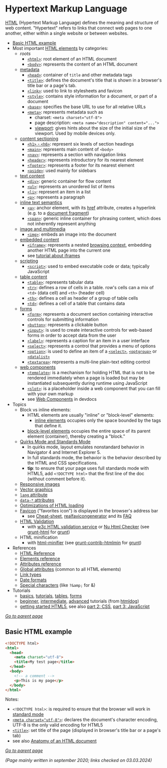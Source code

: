 # Hypertext Markup Language

[HTML](https://developer.mozilla.org/en-US/docs/Web/HTML) (Hypertext Markup Language) defines the 
meaning and structure of web content. 
"Hypertext" refers to links that connect web pages to one another, either within a single website or 
between websites.

* [Basic HTML example](#Basic-HTML-example)
* Most important [HTML elements](https://developer.mozilla.org/en-US/docs/Web/HTML/Element) by categories:
  * *roots*
    * [`<html>`](https://developer.mozilla.org/en-US/docs/Web/HTML/Element/html):
      root element of an HTML document
    * [`<body>`](https://developer.mozilla.org/en-US/docs/Web/HTML/Element/body):
      represents the content of an HTML document
  * [metadata](https://developer.mozilla.org/en-US/docs/Web/HTML/Element#Document_metadata)
    * [`<head>`](https://developer.mozilla.org/en-US/docs/Web/HTML/Element/head):
      container of `title` and other metadata tags
    * [`<title>`](https://developer.mozilla.org/en-US/docs/Web/HTML/Element/title):
      defines the document's title that is shown in a browser's title bar or a page's tab.
    * [`<link>`](https://developer.mozilla.org/en-US/docs/Web/HTML/Element/link):
      used to link to stylesheets and favicon
    * [`<style>`](https://developer.mozilla.org/en-US/docs/Web/HTML/Element/style):
      contains style information for a document, or part of a document
    * [`<base>`](https://developer.mozilla.org/en-US/docs/Web/HTML/Element/base):
      specifies the base URL to use for all relative URLs
    * [`<meta>`](https://developer.mozilla.org/en-US/docs/Web/HTML/Element/meta):
      represents metadata such as
      * charset: `<meta charset="utf-8">`
      * page description: `<meta name="description" content="...">`
      * [viewport](https://developer.mozilla.org/en-US/docs/Web/HTML/Element/meta/name#standard_metadata_names_defined_in_other_specifications):
        gives hints about the size of the initial size of the viewport. Used by mobile devices only.
  * [content sectioning](https://developer.mozilla.org/en-US/docs/Web/HTML/Element#Content_sectioning)
    * [`<h1>` - `<h6>`](https://developer.mozilla.org/en-US/docs/Web/HTML/Element/Heading_Elements):
      represent six levels of section headings
    * [`<main>`](https://developer.mozilla.org/en-US/docs/Web/HTML/Element/main):
      represents main content of `<body>`
    * [`<nav>`](https://developer.mozilla.org/en-US/docs/Web/HTML/Element/nav):
      represents a section with navigation links
    * [`<header>`](https://developer.mozilla.org/en-US/docs/Web/HTML/Element/header):
      represents introductory  for its nearest element
    * [`<footer>`](https://developer.mozilla.org/en-US/docs/Web/HTML/Element/footer):
      represents a footer for its nearest element
    * [`<aside>`](https://developer.mozilla.org/en-US/docs/Web/HTML/Element/aside):
      used mainly for sidebars
  * [text content](https://developer.mozilla.org/en-US/docs/Web/HTML/Element#Text_content)
    * [`<div>`](https://developer.mozilla.org/en-US/docs/Web/HTML/Element/div):
      generic container for flow content
    * [`<ul>`](https://developer.mozilla.org/en-US/docs/Web/HTML/Element/ul):
      represents an unordered list of items
    * [`<li>`](https://developer.mozilla.org/en-US/docs/Web/HTML/Element/li):
      represent an item in a list
    * [`<p>`](https://developer.mozilla.org/en-US/docs/Web/HTML/Element/p):
      represents a paragraph
  * [inline text semantics](https://developer.mozilla.org/en-US/docs/Web/HTML/Element#Inline_text_semantics)
    * [`<a>`](https://developer.mozilla.org/en-US/docs/Web/HTML/Element/a):
      anchor element, with its [href](https://developer.mozilla.org/en-US/docs/Web/HTML/Element/a#href)
      attribute, creates a hyperlink (e.g. to a
      [document fragment](https://developer.mozilla.org/en-US/docs/Web/HTML/Element/a#Linking_to_an_element_on_the_same_page))
    * [`<span>`](https://developer.mozilla.org/en-US/docs/Web/HTML/Element/span):
      generic inline container for phrasing content, which does not inherently represent anything
  * [image and multimedia](https://developer.mozilla.org/en-US/docs/Web/HTML/Element#Image_and_multimedia)
    * [`<img>`](https://developer.mozilla.org/en-US/docs/Web/HTML/Element/img):
      embeds an image into the document
  * [embedded content](https://developer.mozilla.org/en-US/docs/Web/HTML/Element#Embedded_content)
    * [`<iframe>`](https://developer.mozilla.org/en-US/docs/Web/HTML/Element/iframe):
      represents a nested [browsing context](https://developer.mozilla.org/en-US/docs/Glossary/browsing_context),
      embedding another HTML page into the current one
    * see [tutorial about iframes](https://developer.mozilla.org/en-US/docs/Learn/HTML/Multimedia_and_embedding/Other_embedding_technologies#Iframes_in_detail)
  * [scripting](https://developer.mozilla.org/en-US/docs/Web/HTML/Element#Scripting)
    * [`<script>`](https://developer.mozilla.org/en-US/docs/Web/HTML/Element/script):
      used to embed executable code or data; typically JavaScript
  * [table content](https://developer.mozilla.org/en-US/docs/Web/HTML/Element#Table_content)
    * [`<table>`](https://developer.mozilla.org/en-US/docs/Web/HTML/Element/table):
      represents tabular data
    * [`<tr>`](https://developer.mozilla.org/en-US/docs/Web/HTML/Element/tr):
      defines a row of cells in a table. row's cells can a mix of `<td>` (data cell) and `<th>` (header cell)
    * [`<th>`](https://developer.mozilla.org/en-US/docs/Web/HTML/Element/th):
      defines a cell as header of a group of table cells
    * [`<td>`](https://developer.mozilla.org/en-US/docs/Web/HTML/Element/td):
      defines a cell of a table that contains data
  * [forms](https://developer.mozilla.org/en-US/docs/Web/HTML/Element#Forms)
    * [`<form>`](https://developer.mozilla.org/en-US/docs/Web/HTML/Element/form):
      represents a document section containing interactive controls for submitting information
    * [`<button>`](https://developer.mozilla.org/en-US/docs/Web/HTML/Element/button):
      represents a clickable button
    * [`<input>`](https://developer.mozilla.org/en-US/docs/Web/HTML/Element/input):
      is used to create interactive controls for web-based forms in order to accept data from the user
    * [`<label>`](https://developer.mozilla.org/en-US/docs/Web/HTML/Element/label):
      represents a caption for an item in a user interface
    * [`<select>`](https://developer.mozilla.org/en-US/docs/Web/HTML/Element/select):
      represents a control that provides a menu of options
    * [`<option>`](https://developer.mozilla.org/en-US/docs/Web/HTML/Element/option):
      is used to define an item of a
      [`<select>`](https://developer.mozilla.org/en-US/docs/Web/HTML/Element/select),
      [`<optgroup>`](https://developer.mozilla.org/en-US/docs/Web/HTML/Element/optgroup) or
      [`<datalist>`](https://developer.mozilla.org/en-US/docs/Web/HTML/Element/datalist)
    * [`<textarea>`](https://developer.mozilla.org/en-US/docs/Web/HTML/Element/textarea):
      represents a multi-line plain-text editing control
  * [web components](https://developer.mozilla.org/en-US/docs/Web/HTML/Element#Web_Components)
    * [`<template>`](https://developer.mozilla.org/en-US/docs/Web/HTML/Element/template):
      is a mechanism for holding HTML that is not to be rendered immediately when a page is loaded
      but may be instantiated subsequently during runtime using JavaScript
    * [`<slot>`](https://developer.mozilla.org/en-US/docs/Web/HTML/Element/slot):
      is a placeholder inside a web component that you can fill with your own markup
    * see [Web Components](WebComponents.md) in devdocs
* Topics
  * Block vs inline elements:
    * HTML elements are usually "inline" or "block-level" elements:
      * [inline elements](https://developer.mozilla.org/en-US/docs/Web/HTML/Inline_elements)
      occupies only the space bounded by the tags that define it.
    * [block-level elements](https://developer.mozilla.org/en-US/docs/Web/HTML/Block-level_elements)
      occupies the entire space of its parent element (container), thereby creating a "block."
  * [Quirks Mode and Standards Mode](https://developer.mozilla.org/en-US/docs/Web/HTML/Quirks_Mode_and_Standards_Mode)
    * In quirks mode, layout emulates nonstandard behavior in Navigator 4 and Internet Explorer 5.
    * In full standards mode, the behavior is the behavior described by the HTML and CSS specifications.
    * **tip**: to ensure that your page uses full standards mode with HTML5, add `<!DOCTYPE html>` 
      that the first line of the doc (without comment before it).
  * [Responsive images](https://developer.mozilla.org/en-US/docs/Learn/HTML/Multimedia_and_embedding/Responsive_images)
  * [Vector graphics](https://developer.mozilla.org/en-US/docs/Learn/HTML/Multimedia_and_embedding/Adding_vector_graphics_to_the_Web)
  * [`lang` attribute](https://developer.mozilla.org/en-US/docs/Learn/HTML/Introduction_to_HTML/The_head_metadata_in_HTML#Setting_the_primary_language_of_the_document)
  * [`data-*` attributes](https://developer.mozilla.org/en-US/docs/Learn/HTML/Howto/Use_data_attributes)
  * [Optimizations of HTML loading](https://developer.mozilla.org/en-US/docs/Learn/HTML/Howto/Author_fast-loading_HTML_pages)
  * [Favicon](https://developer.mozilla.org/en-US/docs/Learn/HTML/Introduction_to_HTML/The_head_metadata_in_HTML#Adding_custom_icons_to_your_site) ("favorites icon") is displayed in the browser's address bar
    * see [Cheat-sheet](https://github.com/audreyfeldroy/favicon-cheat-sheet), [realfavicongenerator](https://realfavicongenerator.net/) and its [FAQ](https://realfavicongenerator.net/faq#.X28FlWgzZPY)
  * [HTML Validation](https://developer.mozilla.org/en-US/docs/Learn/HTML/Introduction_to_HTML/Debugging_HTML#HTML_validation) 
    * with [w3c HTML validation service](https://validator.w3.org/)
      or [Nu Html Checker](https://validator.github.io/validator/)
      (see [grunt-html](https://www.npmjs.com/package/grunt-html)
      for [grunt](https://gruntjs.com/))
  * HTML minification 
    * with [html-minifier](https://github.com/kangax/html-minifier) 
      (see [grunt-contrib-htmlmin](https://www.npmjs.com/package/grunt-contrib-htmlmin) 
      for [grunt](https://gruntjs.com/))
* References
  * [HTML Reference](https://developer.mozilla.org/en-US/docs/Web/HTML/Reference)
  * [Elements reference](https://developer.mozilla.org/en-US/docs/Web/HTML/Element)
  * [Attributes reference](https://developer.mozilla.org/en-US/docs/Web/HTML/Attributes)
  * [Global attributes](https://developer.mozilla.org/en-US/docs/Web/HTML/Global_attributes) (common to all HTML elements)
  * [Link types](https://developer.mozilla.org/en-US/docs/Web/HTML/Link_types)
  * [Date formats](https://developer.mozilla.org/en-US/docs/Web/HTML/Date_and_time_formats)
  * [Special characters](https://developer.mozilla.org/en-US/docs/Learn/HTML/Introduction_to_HTML/Getting_started#Entity_references_Including_special_characters_in_HTML) (like `?&amp;` for &)
* Tutorials 
  * [basics](https://developer.mozilla.org/en-US/docs/Learn/Getting_started_with_the_web/HTML_basics), 
    [tutorials](https://developer.mozilla.org/en-US/docs/Learn/HTML), 
    [tables](https://developer.mozilla.org/en-US/docs/Learn/HTML/Tables), 
    [forms](https://developer.mozilla.org/en-US/docs/Learn/Forms)
  * [beginner](https://htmldog.com/guides/html/beginner/), 
    [intermediate](https://htmldog.com/guides/html/intermediate/), 
    [advanced](https://htmldog.com/guides/html/advanced/) tutorials
    (from [htmldog](https://htmldog.com/))
  * [getting started HTML5](https://academind.com/tutorials/html-beginner-s-guide), see also 
    [part 2: CSS](https://academind.com/tutorials/css-beginner-s-guide), 
    [part 3: JavaScript](https://academind.com/tutorials/javascript-beginner-s-guide)

[*Go to parent page*](../../README.md)


## Basic HTML example

``` html
<!DOCTYPE html>
<html>
  <head>
    <meta charset="utf-8">
    <title>My test page</title>
  </head>
  <body>
    <!-- a comment -->
    <p>This is my page</p>
  </body>
</html>
```

Notes:
* `<!DOCTYPE html>`: is required to ensure that the browser will work in [standard mode](https://developer.mozilla.org/en-US/docs/Web/HTML/Quirks_Mode_and_Standards_Mode)
* [`<meta charset="utf-8">`](https://developer.mozilla.org/en-US/docs/Web/HTML/Element/meta): 
  declares the document's character encoding, UTF-8 is the only valid encoding for HTML5
* [`<title>`](https://developer.mozilla.org/en-US/docs/Web/HTML/Element/title): set title of the 
  page (displayed in browser's title bar or a page's tab)
* see also [Anatomy of an HTML document](https://developer.mozilla.org/en-US/docs/Learn/HTML/Introduction_to_HTML/Getting_started#Anatomy_of_an_HTML_document)

[*Go to parent page*](README.md)

*(Page mainly written in september 2020; links checked on 03.03.2024)*
